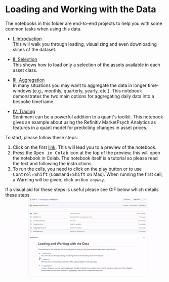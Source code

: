 # Loading and Working with the Data

The notebooks in this folder are end-to-end projects to help you with some common tasks when using this data.

* [I. Introduction](https://github.com/marketpsych/marketpsych/blob/main/notebooks/i_introduction.ipynb)  
    This will walk you through loading, visualizing and even downloading slices of the dataset.

* [II. Selection](https://github.com/marketpsych/marketpsych/blob/main/notebooks/ii_selection.ipynb)  
    This shows how to load only a selection of the assets available in each asset class.

* [III. Aggregation](https://github.com/marketpsych/marketpsych/blob/main/notebooks/iii_aggregation.ipynb)  
    In many situations you may want to aggregate the data in longer time-windows (e.g., monthly, quarterly, yearly, etc.). This notebook demonstrates the two main options for aggregating daily data into a bespoke timeframe.

* [IV. Trading](https://github.com/marketpsych/marketpsych/blob/main/notebooks/iv_trading.ipynb)  
    Sentiment can be a powerful addition to a quant's toolkit. This notebook gives an example about using the Refinitiv MarketPsych Analytics as features in a quant model for predicting changes in asset prices.

To start, please follow these steps:

1. Click on the first [link](https://github.com/marketpsych/marketpsych/blob/main/notebooks/i_introduction.ipynb). This will lead you to a preview of the notebook. 
2. Press the <kbd>Open in Colab</kbd> icon at the top of the preview, this will open the notebook in Colab. The notebook itself is a tutorial so please read the text and following the instructions. 
3. To run the cells, you need to click on the play button or to use <kbd>Control</kbd>+<kbd>Shift</kbd> (<kbd>Command</kbd>+<kbd>Shift</kbd> on Mac). When running the first cell, a Warning will be given, click on `Run anyway`. 

If a visual aid for these steps is useful please see GIF below which details these steps.
![company_search](./.videos/OpeningColabVid.gif)



